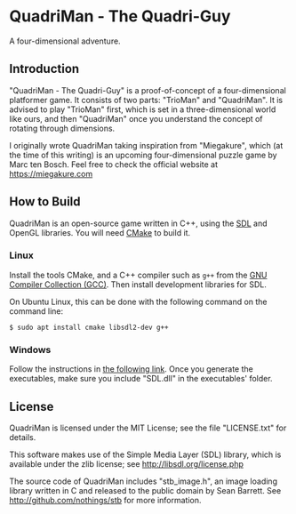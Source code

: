 QuadriMan - The Quadri-Guy
==========================

A four-dimensional adventure.

## Introduction

"QuadriMan - The Quadri-Guy" is a proof-of-concept of a four-dimensional platformer game. It consists of two parts: "TrioMan" and "QuadriMan". It is advised to play "TrioMan" first, which is set in a three-dimensional world like ours, and then "QuadriMan" once you understand the concept of rotating through dimensions.

I originally wrote QuadriMan taking inspiration from "Miegakure", which (at the time of this writing) is an upcoming four-dimensional puzzle game by Marc ten Bosch. Feel free to check the official website at https://miegakure.com

## How to Build

QuadriMan is an open-source game written in C++, using the [SDL](http://libsdl.org) and OpenGL libraries. You will need [CMake](https://cmake.org) to build it.

### Linux
Install the tools CMake, and a C++ compiler such as `g++` from the [GNU Compiler Collection (GCC)](http://www.gnu.org/software/gcc/). Then install development libraries for SDL.

On Ubuntu Linux, this can be done with the following command on the command line:
```
$ sudo apt install cmake libsdl2-dev g++
```

### Windows
Follow the instructions in [the following link](https://stackoverflow.com/a/44347594). Once you generate the executables, make sure you include "SDL.dll" in the executables' folder.

## License
QuadriMan is licensed under the MIT License; see the file "LICENSE.txt" for details.

This software makes use of the Simple Media Layer (SDL) library, which is available under the zlib license; see http://libsdl.org/license.php

The source code of QuadriMan includes "stb_image.h", an image loading library written in C and released to the public domain by Sean Barrett. See http://github.com/nothings/stb for more information.
